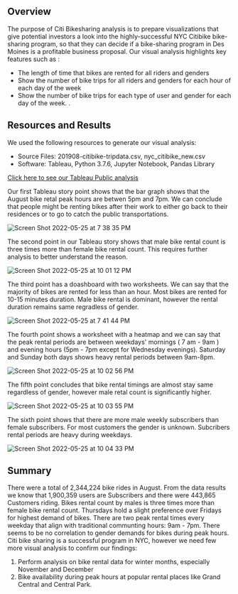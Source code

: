 
## Overview

The purpose of Citi Bikesharing analysis is to prepare visualizations that give potential investors a look into the highly-successful NYC Citibike bike-sharing program, so that they can decide if a bike-sharing program in Des Moines is a profitable business proposal. Our visual analysis highlights key features such as :
* The length of time that bikes are rented for all riders and genders
* Show the number of bike trips for all riders and genders for each hour of each day of the week
* Show the number of bike trips for each type of user and gender for each day of the week.
.
## Resources and Results
We used the following resources to generate our visual analysis:

* Source Files: 201908-citibike-tripdata.csv, nyc_citibike_new.csv
* Software: Tableau, Python 3.7.6, Jupyter Notebook, Pandas Library

[Click here to see our Tableau Public analysis](https://public.tableau.com/views/NYCCitiBikeSharingAnalysis_16535281061040/NYCCitiBikeStory?:language=en-US&:display_count=n&:origin=viz_share_link)

Our first Tableau story point shows that the bar graph shows that the August bike retal peak hours are betwen 5pm and 7pm.  We can conclude that people might be renting bikes after their work to either go back to their residences or to go to catch the public transportations.

![Screen Shot 2022-05-25 at 7 38 35 PM](https://user-images.githubusercontent.com/98566486/170386610-259517af-2fd8-48a4-86e6-0b2ca59194e5.png)

The second point in our Tableau story shows that male bike rental count is three times more than female bike rental count.  This requires further analysis to better understand the reason.

![Screen Shot 2022-05-25 at 10 01 12 PM](https://user-images.githubusercontent.com/98566486/170400077-b1708e19-46b6-489c-a94a-8f56ae90dd2d.png)


The third point has a doashboard with two worksheets.  We can say that the majority of bikes are rented for less than an hour.  Most bikes are rented for 10-15 minutes duration.  Male bike rental is dominant, however the rental duration remains same regradless of gender.

![Screen Shot 2022-05-25 at 7 41 44 PM](https://user-images.githubusercontent.com/98566486/170386871-59426e97-953a-4f21-9714-9341ce09b8a0.png)

The fourth point shows a worksheet with a heatmap and we can say that the peak rental periods are between weekdays' mornings ( 7 am - 9am ) and evening hours (5pm - 7pm except for Wednesday evenings).  Saturday and Sunday both days shows heavy rental periods between 9am-8pm.

![Screen Shot 2022-05-25 at 10 02 56 PM](https://user-images.githubusercontent.com/98566486/170400309-1c3ac7be-4e62-40a0-8c9c-f89bb855917c.png)


The fifth point concludes that bike rental timings are almost stay same regardless of gender, however male retal count is significantly higher.

![Screen Shot 2022-05-25 at 10 03 55 PM](https://user-images.githubusercontent.com/98566486/170400454-df2faa8e-fa50-4765-975f-afdc1e22c51d.png)

The sixth point shows that there are more male weekly subscribers than female subscribers.  For most customers the gender is unknown.  Subcribers rental periods are heavy during weekdays.  

![Screen Shot 2022-05-25 at 10 04 33 PM](https://user-images.githubusercontent.com/98566486/170400531-06f78348-f2c4-4408-93f3-ab594e8fcdd9.png)


## Summary
There were a total of 2,344,224 bike rides in August. From the data results we know that 1,900,359 users are Subscribers and there were 443,865 Customers riding.  Bikes rental count by males is three times more than female bike rental count.  Thursdays hold a slight preference over Fridays for highest demand of bikes. There are two peak rental times every weekday that align with traditional communting hours: 9am - 7pm.  There seems to be no correlation to gender demands for bikes during peak hours.  Citi bike sharing is a successful program in NYC, however we need few more visual analysis to confirm our findings:

1. Perform analysis on bike rental data for winter months, especially November and December
2. Bike availability during peak hours at popular rental places like Grand Central and Central Park.


